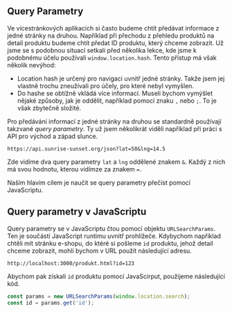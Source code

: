 ## Query Parametry

Ve vícestránkových aplikacích si často budeme chtít předávat informace z jedné stránky na druhou. Například při přechodu z přehledu produktů na detail produktu budeme chtít předat ID produktu, který chceme zobrazit. Už jsme se s podobnou situací setkali před několika lekce, kde jsme k podobnému účelu používali `window.location.hash`. Tento přístup má však několik nevýhod:

- Location hash je určený pro navigaci uvnitř jedné stránky. Takže jsem jej vlastně trochu zneužívali pro účely, pro které nebyl vymyšlen.
- Do hashe se obtížně vkládá více informací. Museli bychom vymýšlet nějaké způsoby, jak je oddělit, například pomocí znaku `,` nebo `;`. To je však zbytečně složité.

Pro předávání informací z jedné stránky na druhou se standardně používají takzvané _query parametry_. Ty už jsem několikrát viděli například při práci s API pro východ a západ slunce.

```
https://api.sunrise-sunset.org/json?lat=50&lng=14.5
```

Zde vidíme dva query parametry `lat` a `lng` oddělené znakem `&`. Každý z nich má svou hodnotu, kterou vidímze za znakem `=`.

Naším hlavím cílem je naučit se query parametry přečíst pomocí JavaScriptu.

## Query parametry v JavaScriptu

Query parametry se v JavaScriptu čtou pomocí objektu `URLSearchParams`. Ten je součástí JavaScript runtimu uvnitř prohlížeče. Kdybychom například chtěli mít stránku e-shopu, do ktéré si pošleme `id` produktu, jehož detail chceme zobrazit, mohli bychom v URL použít následující adresu.

```
http://localhost:3000/produkt.html?id=123
```

Abychom pak získali `id` produktu pomocí JavaScirput, použijeme následující kód.

```js
const params = new URLSearchParams(window.location.search);
const id = params.get('id');
```
